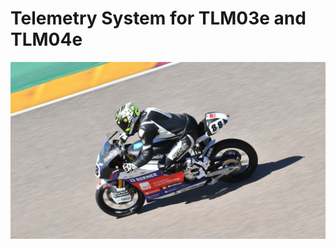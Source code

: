 # Telemetry System for TLM03e and TLM04e

<img title="TLM03e" alt="TLM03e prototype" src="doc/Images/tlm03e.png" width="600"/>
